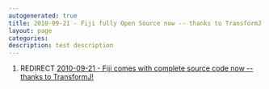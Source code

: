```yaml
---
autogenerated: true
title: 2010-09-21 - Fiji fully Open Source now -- thanks to TransformJ!
layout: page
categories: 
description: test description
---
```


1.  REDIRECT [2010-09-21 - Fiji comes with complete source code now -- thanks to TransformJ!](2010-09-21_-_Fiji_comes_with_complete_source_code_now_--_thanks_to_TransformJ!)
